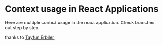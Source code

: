 # Context usage in React Applications

Here are multiple context usage in the react application. 
Check branches out step by step.




thanks to [Tayfun Erbilen](./@tayfunerbilen) 
